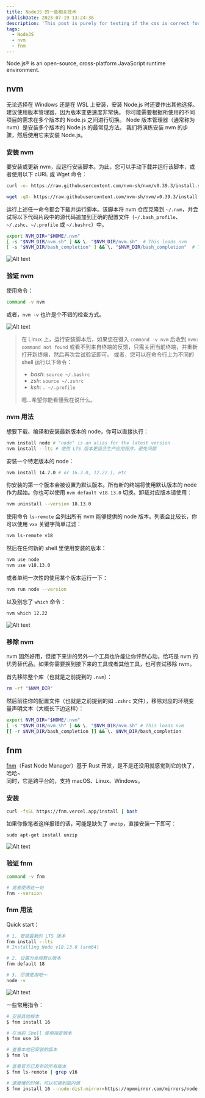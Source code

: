 ```yaml
---
title: NodeJS 的一些相关技术
publishDate: 2023-07-19 13:24:36
description: 'This post is purely for testing if the css is correct for the title on the page'
tags:
  - NodeJS
  - nvm
  - fnm
---
```


Node.js® is an open-source, cross-platform JavaScript runtime environment.

<!-- more -->

## nvm

无论选择在 Windows 还是在 WSL 上安装，安装 Node.js 时还要作出其他选择。 建议使用版本管理器，因为版本变更速度非常快。 你可能需要根据所使用的不同项目的需求在多个版本的 Node.js 之间进行切换。 Node 版本管理器（通常称为 nvm）是安装多个版本的 Node.js 的最常见方法。 我们将演练安装 nvm 的步骤，然后使用它来安装 Node.js。

### 安装 nvm

要安装或更新 nvm，应运行安装脚本。为此，您可以手动下载并运行该脚本，或者使用以下 cURL 或 Wget 命令：

```bash
curl -o- https://raw.githubusercontent.com/nvm-sh/nvm/v0.39.3/install.sh | bash
```

```bash
wget -qO- https://raw.githubusercontent.com/nvm-sh/nvm/v0.39.3/install.sh | bash
```

运行上述任一命令都会下载并运行脚本。该脚本将 nvm 仓库克隆到 `~/.nvm`，并尝试将以下代码片段中的源代码追加到正确的配置文件（`~/.bash_profile`、`~/.zshc`、`~/.profile` 或 `~/.bashrc`）中。

```bash
export NVM_DIR="$HOME/.nvm"
[ -s "$NVM_DIR/nvm.sh" ] && \. "$NVM_DIR/nvm.sh"  # This loads nvm
[ -s "$NVM_DIR/bash_completion" ] && \. "$NVM_DIR/bash_completion"  # This loads nvm bash_completion
```

![Alt text](Pasted_image_20230129235827.png)

### 验证 nvm

使用命令：

```bash
command -v nvm
```

或者，`nvm -v` 也许是个不错的检查方式。

![Alt text](Pasted_image_20230130000053.png)

> 在 Linux 上，运行安装脚本后，如果您在键入 `command -v nvm` 后收到 `nvm: command not found` 或看不到来自终端的反馈，只需关闭当前终端，并重新打开新终端，然后再次尝试验证即可。 或者，您可以在命令行上为不同的 shell 运行以下命令：
>
> - _bash_: `source ~/.bashrc`
> - _zsh_: `source ~/.zshrc`
> - _ksh_: `. ~/.profile`
>
> 嗯...希望你能看懂我在说什么。

### nvm 用法

想要下载、编译和安装最新版本的 node，你可以直接执行：

```bash
nvm install node # "node" is an alias for the latest version
nvm install --lts # 使用 LTS 版本更适合生产应用程序，避免问题
```

安装一个特定版本的 node：

```bash
nvm install 14.7.0 # or 16.3.0, 12.22.1, etc
```

你安装的第一个版本会被设置为默认版本。所有新的终端将使用默认版本的 node 作为起始。你也可以使用 `nvm default v18.13.0` 切换。卸载对应版本请使用：

```bash
nvm uninstall --version 18.13.0
```

使用命令 `ls-remote` 会列出所有 nvm 能够提供的 node 版本。列表会比较长，你可以使用 `vxx` 关键字简单过滤：

```bash
nvm ls-remote v18
```

然后在任何新的 shell 里使用安装的版本：

```bash
nvm use node
nvm use v18.13.0
```

或者单纯一次性的使用某个版本运行一下：

```bash
nvm run node --version
```

以及别忘了 `which` 命令：

```bash
nvm which 12.22
```

![Alt text](Pasted_image_20230130001335.png)

### 移除 nvm

nvm 固然好用，但接下来讲的另外一个工具也许能让你怦然心动，恰巧是 nvm 的优秀替代品。如果你需要换到接下来的工具或者其他工具，也可尝试移除 nvm。

首先移除整个库（也就是之前提到的 `.nvm`）：

```bash
rm -rf "$NVM_DIR"
```

然后前往你的配置文件（也就是之前提到的如 `.zshrc` 文件），移除对应的环境变量声明文本（大概长下边这样）：

```bash
export NVM_DIR="$HOME/.nvm"
[ -s "$NVM_DIR/nvm.sh" ] && \. "$NVM_DIR/nvm.sh" # This loads nvm
[[ -r $NVM_DIR/bash_completion ]] && \. $NVM_DIR/bash_completion
```

## fnm

[fnm](https://github.com/Schniz/fnm)（Fast Node Manager）基于 Rust 开发，是不是还没用就感觉到它的快了，哈哈~  
同时，它是跨平台的，支持 macOS、Linux、Windows。

### 安装

```bash
curl -fsSL https://fnm.vercel.app/install | bash
```

如果你像笔者这样报错的话，可能是缺失了 `unzip`，直接安装一下即可：

```
sudo apt-get install unzip
```

![Alt text](Pasted_image_20230130003738.png)

### 验证 fnm

```bash
command -v fnm

# 或者使用这一句
fnm --version
```

### fnm 用法

Quick start：

```bash
# 1. 安装最新的 LTS 版本
fnm install --lts
# Installing Node v18.13.0 (arm64)

# 2. 设置为全局默认版本
fnm default 18

# 3. 尽情使用吧～
node -v
```

![Alt text](Pasted_image_20230130004314.png)

一些常用指令：

```bash
# 安装其他版本
$ fnm install 16

# 在当前 Shell 使用指定版本
$ fnm use 16

# 查看本地已安装的版本
$ fnm ls

# 查看官方已发布的所有版本
$ fnm ls-remote | grep v16

# 速度慢的时候，可以切换到国内源
$ fnm install 16 --node-dist-mirror=https://npmmirror.com/mirrors/node
```
